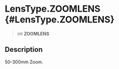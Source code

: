 LensType.ZOOMLENS {#LensType.ZOOMLENS}
=================

> int **ZOOMLENS**

Description
-----------

50-300mm Zoom.
